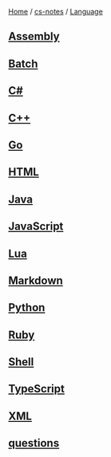 [Home](https://mengxianbin.github.io) /
[cs-notes](https://mengxianbin.github.io/cs-notes/site) /
[Language](https://mengxianbin.github.io/cs-notes/site/Language)

## [Assembly](https://mengxianbin.github.io/cs-notes/site/Language/Assembly/)

## [Batch](https://mengxianbin.github.io/cs-notes/site/Language/Batch/)

## [C#](https://mengxianbin.github.io/cs-notes/site/Language/C%23/)

## [C++](https://mengxianbin.github.io/cs-notes/site/Language/C++/)

## [Go](https://mengxianbin.github.io/cs-notes/site/Language/Go/)

## [HTML](https://mengxianbin.github.io/cs-notes/site/Language/HTML/)

## [Java](https://mengxianbin.github.io/cs-notes/site/Language/Java/)

## [JavaScript](https://mengxianbin.github.io/cs-notes/site/Language/JavaScript/)

## [Lua](https://mengxianbin.github.io/cs-notes/site/Language/Lua/)

## [Markdown](https://mengxianbin.github.io/cs-notes/site/Language/Markdown/)

## [Python](https://mengxianbin.github.io/cs-notes/site/Language/Python/)

## [Ruby](https://mengxianbin.github.io/cs-notes/site/Language/Ruby/)

## [Shell](https://mengxianbin.github.io/cs-notes/site/Language/Shell/)

## [TypeScript](https://mengxianbin.github.io/cs-notes/site/Language/TypeScript/)

## [XML](https://mengxianbin.github.io/cs-notes/site/Language/XML/)

## [questions](https://mengxianbin.github.io/cs-notes/site/Language/questions/)
